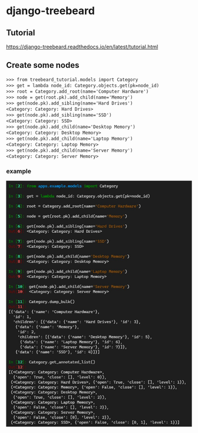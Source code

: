 # django-treebeard

## Tutorial

https://django-treebeard.readthedocs.io/en/latest/tutorial.html

## Create some nodes
```
>>> from treebeard_tutorial.models import Category
>>> get = lambda node_id: Category.objects.get(pk=node_id)
>>> root = Category.add_root(name='Computer Hardware')
>>> node = get(root.pk).add_child(name='Memory')
>>> get(node.pk).add_sibling(name='Hard Drives')
<Category: Category: Hard Drives>
>>> get(node.pk).add_sibling(name='SSD')
<Category: Category: SSD>
>>> get(node.pk).add_child(name='Desktop Memory')
<Category: Category: Desktop Memory>
>>> get(node.pk).add_child(name='Laptop Memory')
<Category: Category: Laptop Memory>
>>> get(node.pk).add_child(name='Server Memory')
<Category: Category: Server Memory>
```

### example

![This is an image](example.jpg?raw=true)

